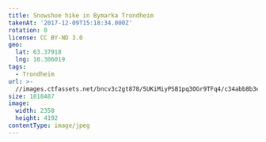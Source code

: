 ```yaml
---
title: Snowshoe hike in Bymarka Trondheim
takenAt: '2017-12-09T15:18:34.000Z'
rotation: 0
license: CC BY-ND 3.0
geo:
  lat: 63.37918
  lng: 10.306019
tags:
  - Trondheim
url: >-
  //images.ctfassets.net/bncv3c2gt878/5UKiMiyPSB1pq3OGr9TFq4/c34abb8b3e6d4e3aeaf73ae149d9ba7c/snowshoe-hike-in-bymarka-trondheim_38924557642_o
size: 1818487
image:
  width: 2358
  height: 4192
contentType: image/jpeg
---
```


